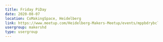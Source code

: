 ```yaml
---
title: Friday PiDay
date: 2020-08-07
location: CoMakingSpace, Heidelberg
link: https://www.meetup.com/Heidelberg-Makers-Meetup/events/mppbdrybclbkb/
usergroup: makershd
type: usergroup
---
```

